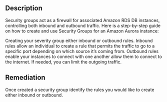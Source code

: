 ## Description

Security groups act as a firewall for associated Amazon RDS DB instances, controlling both inbound and outbound traffic. Here is a step-by-step guide on how to create and use Security Groups for an Amazon Aurora instance:

Creating your severity group either inbound or outbound rules. Inbound rules allow an individual to create a rule that permits the traffic to go to a specific port depending on which source it’s coming from. Outbound rules enable your instances to connect with one another allow them to connect to the internet. If needed, you can limit the outgoing traffic.

## Remediation

Once created a security group identify the rules you would like to create either inbound or outbound.